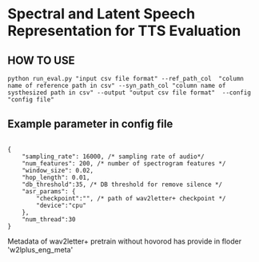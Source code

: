 # Spectral and Latent Speech Representation for TTS Evaluation
## HOW TO USE

```
python run_eval.py "input csv file format" --ref_path_col  "column name of reference path in csv" --syn_path_col "column name of systhesized path in csv" --output "output csv file format"  --config "config file"
```

## Example parameter in config file

```

{
    "sampling_rate": 16000, /* sampling rate of audio*/
    "num_features": 200, /* number of spectrogram features */ 
    "window_size": 0.02,
    "hop_length": 0.01,
    "db_threshold":35, /* DB threshold for remove silence */
    "asr_params": {
        "checkpoint":"", /* path of wav2letter+ checkpoint */
        "device":"cpu"
    },
    "num_thread":30
}

```

Metadata of wav2letter+ pretrain without hovorod has provide in floder 'w2lplus_eng_meta'